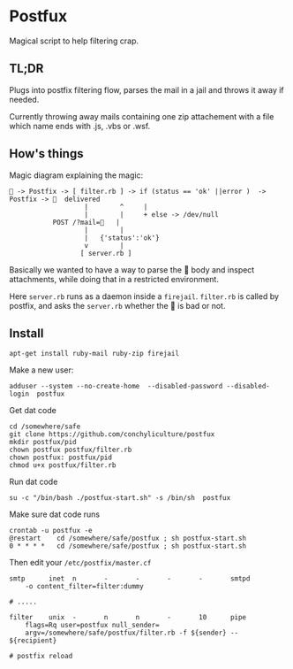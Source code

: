 # Postfux

Magical script to help filtering crap.

## TL;DR

Plugs into postfix filtering flow, parses the mail in a jail and throws it away if needed.

Currently throwing away mails containing one zip attachement with a file which name ends with .js, .vbs or .wsf. 

## How's things

Magic diagram explaining the magic:

```
📧 -> Postfix -> [ filter.rb ] -> if (status == 'ok' ||error )  -> Postfix -> 📧  delivered
                   |        ^     |
                   |        |     + else -> /dev/null
           POST /?mail=📧   |
                   |        |
                   |   {'status':'ok'}
                   v        |
                  [ server.rb ]
```

Basically we wanted to have a way to parse the 📧 body and inspect attachments, while doing that in a restricted environment.

Here `server.rb` runs as a daemon inside a `firejail`. `filter.rb` is called by postfix, and asks the `server.rb` whether the 📧 is bad or not.

## Install

    apt-get install ruby-mail ruby-zip firejail

Make a new user:

    adduser --system --no-create-home  --disabled-password --disabled-login  postfux

Get dat code

    cd /somewhere/safe
    git clone https://github.com/conchyliculture/postfux
    mkdir postfux/pid
    chown postfux postfux/filter.rb
    chown postfux: postfux/pid
    chmod u+x postfux/filter.rb


Run dat code

    su -c "/bin/bash ./postfux-start.sh" -s /bin/sh  postfux

Make sure dat code runs

    crontab -u postfux -e
    @restart    cd /somewhere/safe/postfux ; sh postfux-start.sh
    0 * * * *   cd /somewhere/safe/postfux ; sh postfux-start.sh


Then edit your `/etc/postfix/master.cf`

    smtp      inet  n       -       -       -       -       smtpd
        -o content_filter=filter:dummy

    # .....

    filter    unix  -       n       n       -       10      pipe
        flags=Rq user=postfux null_sender=
        argv=/somewhere/safe/postfux/filter.rb -f ${sender} -- ${recipient}

    # postfix reload

